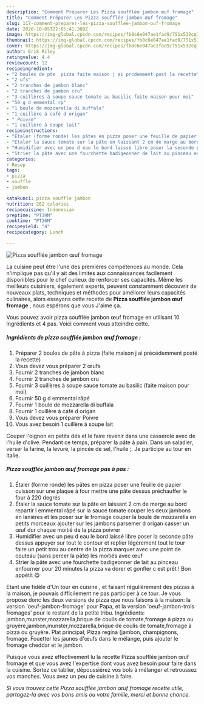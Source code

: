 ```yaml
---
description: "Comment Préparer Les Pizza soufflée jambon œuf fromage"
title: "Comment Préparer Les Pizza soufflée jambon œuf fromage"
slug: 117-comment-preparer-les-pizza-soufflee-jambon-ouf-fromage
date: 2020-10-05T22:05:41.308Z
image: https://img-global.cpcdn.com/recipes/fb8c6e047ae1fad9/751x532cq70/pizza-soufflee-jambon-oeuf-fromage-photo-principale-de-la-recette.jpg
thumbnail: https://img-global.cpcdn.com/recipes/fb8c6e047ae1fad9/751x532cq70/pizza-soufflee-jambon-oeuf-fromage-photo-principale-de-la-recette.jpg
cover: https://img-global.cpcdn.com/recipes/fb8c6e047ae1fad9/751x532cq70/pizza-soufflee-jambon-oeuf-fromage-photo-principale-de-la-recette.jpg
author: Erik Riley
ratingvalue: 4.4
reviewcount: 12
recipeingredient:
- "2 boules de pte  pizza faite maison j ai prcdemment post la recette"
- "2 ufs"
- "2 tranches de jambon blanc"
- "2 tranches de jambon cru"
- "3 cuillères à soupe sauce tomate au basilic faite maison pour moi"
- "50 g d emmental rp"
- "1 boule de mozzarella di buffala"
- "1 cuillère à café d origan"
- " Poivre"
- "1 cuillère à soupe lait"
recipeinstructions:
- "Étaler (forme ronde) les pâtes en pizza poser une feuille de papier cuisson sur une plaque à four mettre une pâte dessus préchauffer le four à 220 degrés"
- "Étaler la sauce tomate sur la pâte en laissant 2 cm de marge au bord repartir l emmental râpé sur la sauce tomate couper les deux jambons en lanières et les poser sur le fromage couper la boule de mozzarella en petits morceaux ajouter sur les jambons parsemer d origan casser un œuf dur chaque moitié de la pizza poivrer"
- "Humidifier avec un peu d eau le bord laissé libre poser la seconde pâte dessus appuyer sur tout le contour et replier légèrement tout le tour faire un petit trou au centre de la pizza marquer avec une point de couteau (sans percer la pâte) les moitiés avec œuf"
- "Strier la pâte avec une fourchette badigeonner de lait au pinceau enfourner pour 20 minutes la pizza va dorer et gonfler c est prêt ! Bon appétit 😋"
categories:
- Resep
tags:
- pizza
- souffle
- jambon

katakunci: pizza souffle jambon 
nutrition: 262 calories
recipecuisine: Indonesian
preptime: "PT39M"
cooktime: "PT36M"
recipeyield: "4"
recipecategory: Lunch

---
```



![Pizza soufflée jambon œuf fromage](https://img-global.cpcdn.com/recipes/fb8c6e047ae1fad9/751x532cq70/pizza-soufflee-jambon-oeuf-fromage-photo-principale-de-la-recette.jpg)

La cuisine peut être l'une des premières compétences au monde. Cela n'implique pas qu'il y ait des limites aux connaissances facilement disponibles pour le chef curieux de renforcer ses capacités. Même les meilleurs cuisiniers, également experts, peuvent constamment découvrir de nouveaux plats, techniques et méthodes pour améliorer leurs capacités culinaires, alors essayons cette recette de <strong> Pizza soufflée jambon œuf fromage </strong>, nous espérons que vous J'aime ça.

<!--inarticleads1-->

Vous pouvez avoir pizza soufflée jambon œuf fromage en utilisant 10 Ingrédients et 4 pas. Voici comment vous atteindre cette.

##### Ingrédients de pizza soufflée jambon œuf fromage :

1. Préparer 2 boules de pâte à pizza (faite maison j ai précédemment posté la recette)
1. Vous devez vous préparer 2 œufs
1. Fournir 2 tranches de jambon blanc
1. Fournir 2 tranches de jambon cru
1. Fournir 3 cuillères à soupe sauce tomate au basilic (faite maison pour moi)
1. Fournir 50 g d emmental râpé
1. Fournir 1 boule de mozzarella di buffala
1. Fournir 1 cuillère à café d origan
1. Vous devez vous préparer  Poivre
1. Vous avez besoin 1 cuillère à soupe lait


Couper l&#39;oignon en petits dés et le faire revenir dans une casserole avec de l&#39;huile d&#39;olive. Pendant ce temps, préparer la pâte à pain. Dans un saladier, verser la farine, la levure, la pincée de sel, l&#39;huile ;. Je participe au tour en Italie. 

<!--inarticleads2-->

##### Pizza soufflée jambon œuf fromage pas à pas :

1. Étaler (forme ronde) les pâtes en pizza poser une feuille de papier cuisson sur une plaque à four mettre une pâte dessus préchauffer le four à 220 degrés
1. Étaler la sauce tomate sur la pâte en laissant 2 cm de marge au bord repartir l emmental râpé sur la sauce tomate couper les deux jambons en lanières et les poser sur le fromage couper la boule de mozzarella en petits morceaux ajouter sur les jambons parsemer d origan casser un œuf dur chaque moitié de la pizza poivrer
1. Humidifier avec un peu d eau le bord laissé libre poser la seconde pâte dessus appuyer sur tout le contour et replier légèrement tout le tour faire un petit trou au centre de la pizza marquer avec une point de couteau (sans percer la pâte) les moitiés avec œuf
1. Strier la pâte avec une fourchette badigeonner de lait au pinceau enfourner pour 20 minutes la pizza va dorer et gonfler c est prêt ! Bon appétit 😋


Etant une fidèle d&#39;Un tour en cuisine , et faisant régulièrement des pizzas à la maison, je pouvais difficilement ne pas participer à ce tour. Je vous propose donc les deux versions de pizza que nous faisons à la maison: la version &#39;oeuf-jambon-fromage&#39; pour Papa, et la version &#39;oeuf-jambon-trois fromages&#39; pour le restant de la petite tribu. Ingrédients: jambon,munster,mozzarella,brique de coulis de tomate,fromage à pizza ou gruyère,jambon,munster,mozzarella,brique de coulis de tomate,fromage à pizza ou gruyère. Plat principal; Pizza regina (jambon, champignons, fromage. Fouetter les jaunes d&#39;œufs dans le mélange, puis ajouter le fromage cheddar et le jambon. 

<!--inarticleads1-->

<p>
Puisque vous avez effectivement lu la recette Pizza soufflée jambon œuf fromage et que vous avez l'expertise dont vous avez besoin pour faire dans la cuisine. Sortez ce tablier, dépoussiérez vos bols à mélanger et retroussez vos manches. Vous avez un peu de cuisine à faire.
</p>

<p>
<i>Si vous trouvez cette Pizza soufflée jambon œuf fromage recette utile, partagez-la avec vos bons amis ou votre famille, merci et bonne chance.</i>
</p>
